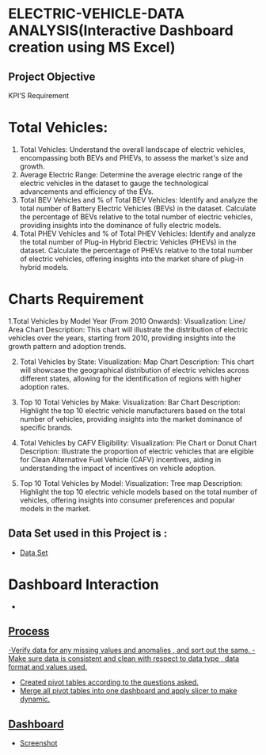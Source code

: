 # ELECTRIC-VEHICLE-DATA ANALYSIS(Interactive Dashboard creation using MS Excel)
## Project Objective
KPI’S Requirement

# Total Vehicles:
1. Total Vehicles:
Understand the overall landscape of electric vehicles, encompassing both BEVs and PHEVs, to assess the market's size and growth.
2. Average Electric Range:
Determine the average electric range of the electric vehicles in the dataset to gauge the technological advancements and efficiency of the EVs.
3. Total BEV Vehicles and % of Total BEV Vehicles:
Identify and analyze the total number of Battery Electric Vehicles (BEVs) in the dataset.
Calculate the percentage of BEVs relative to the total number of electric vehicles, providing insights into the dominance of fully electric models.
4. Total PHEV Vehicles and % of Total PHEV Vehicles:
Identify and analyze the total number of Plug-in Hybrid Electric Vehicles (PHEVs) in the dataset.
Calculate the percentage of PHEVs relative to the total number of electric vehicles, offering insights into the market share of plug-in hybrid models.


# Charts Requirement

1.Total Vehicles by Model Year (From 2010 Onwards):
Visualization: Line/ Area Chart
Description: This chart will illustrate the distribution of electric vehicles over the years, starting from 2010, providing insights into the growth pattern and adoption trends.

2. Total Vehicles by State:
Visualization: Map Chart 
Description: This chart will showcase the geographical distribution of electric vehicles across different states, allowing for the identification of regions with higher adoption rates.

4. Top 10 Total Vehicles by Make:
Visualization: Bar Chart 
Description: Highlight the top 10 electric vehicle manufacturers based on the total number of vehicles, providing insights into the market dominance of specific brands.

6. Total Vehicles by CAFV Eligibility:
Visualization: Pie Chart or Donut Chart
Description: Illustrate the proportion of electric vehicles that are eligible for Clean Alternative Fuel Vehicle (CAFV) incentives, aiding in understanding the impact of incentives on vehicle adoption.

8. Top 10 Total Vehicles by Model:
Visualization: Tree map
Description: Highlight the top 10 electric vehicle models based on the total number of vehicles, offering insights into consumer preferences and popular models in the market.

## Data Set used in this Project is :
- <a href="https://github.com/AnuragBarkhane/Data-Analysis-for-EV-/blob/main/Electric%20Vehicle%20Presentation.pptx">Data Set</a>

# Dashboard Interaction
- <a href="https://github.com/AnuragBarkhane/Data-Analysis-for-EV-">
## Process
-Verify data for any missing values and anomalies , and sort out the same.
-Make sure data is consistent and clean with respect to data type , data format and values used.
- Created pivot tables according to the questions asked.
- Merge all pivot tables into one dashboard and apply slicer to make dynamic.

## Dashboard 
- Screenshot <a href="https://github.com/AnuragBarkhane/Data-Analysis-for-EV-/blob/main/Screenshot%202025-06-13%20203254.png">

